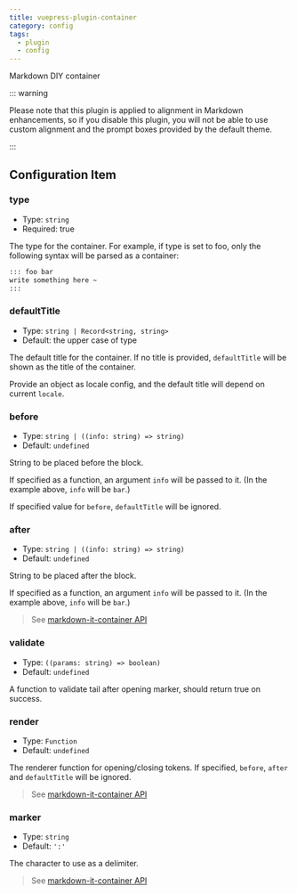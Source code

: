 ```yaml
---
title: vuepress-plugin-container
category: config
tags:
  - plugin
  - config
---
```


Markdown DIY container

<!-- more -->

::: warning

Please note that this plugin is applied to alignment in Markdown enhancements, so if you disable this plugin, you will not be able to use custom alignment and the prompt boxes provided by the default theme.

:::

## Configuration Item

### type

- Type: `string`
- Required: true

The type for the container. For example, if type is set to foo, only the following syntax will be parsed as a container:

```md
::: foo bar
write something here ~
:::
```

### defaultTitle

- Type: `string | Record<string, string>`
- Default: the upper case of type

The default title for the container. If no title is provided, `defaultTitle` will be shown as the title of the container.

Provide an object as locale config, and the default title will depend on current `locale`.

### before

- Type: `string | ((info: string) => string)`
- Default: `undefined`

String to be placed before the block.

If specified as a function, an argument `info` will be passed to it. (In the example above, `info` will be `bar`.)

If specified value for `before`, `defaultTitle` will be ignored.

### after

- Type: `string | ((info: string) => string)`
- Default: `undefined`

String to be placed after the block.

If specified as a function, an argument `info` will be passed to it. (In the example above, `info` will be `bar`.)

> See [markdown-it-container API](https://github.com/markdown-it/markdown-it-container#api)

### validate

- Type: `((params: string) => boolean)`
- Default: `undefined`

A function to validate tail after opening marker, should return true on success.

### render

- Type: `Function`
- Default: `undefined`

The renderer function for opening/closing tokens. If specified, `before`, `after` and `defaultTitle` will be ignored.

> See [markdown-it-container API](https://github.com/markdown-it/markdown-it-container#api)

### marker

- Type: `string`
- Default: `':'`

The character to use as a delimiter.

> See [markdown-it-container API](https://github.com/markdown-it/markdown-it-container#api)
